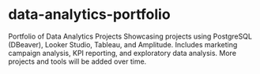 # data-analytics-portfolio
Portfolio of Data Analytics Projects Showcasing projects using PostgreSQL (DBeaver), Looker Studio, Tableau, and Amplitude. Includes marketing campaign analysis, KPI reporting, and exploratory data analysis. More projects and tools will be added over time.
